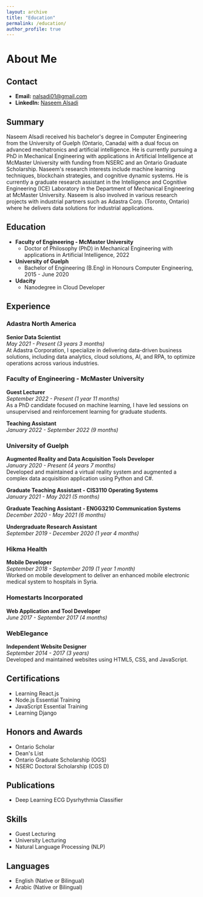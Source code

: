 ```yaml
---
layout: archive
title: "Education"
permalink: /education/
author_profile: true
---
```


# About Me

## Contact
- **Email:** nalsadi01@gmail.com
- **LinkedIn:** [Naseem Alsadi](https://www.linkedin.com/in/naseemalsadi)

## Summary
Naseem Alsadi received his bachelor's degree in Computer Engineering from the University of Guelph (Ontario, Canada) with a dual focus on advanced mechatronics and artificial intelligence. He is currently pursuing a PhD in Mechanical Engineering with applications in Artificial Intelligence at McMaster University with funding from NSERC and an Ontario Graduate Scholarship. Naseem's research interests include machine learning techniques, blockchain strategies, and cognitive dynamic systems. He is currently a graduate research assistant in the Intelligence and Cognitive Engineering (ICE) Laboratory in the Department of Mechanical Engineering at McMaster University. Naseem is also involved in various research projects with industrial partners such as Adastra Corp. (Toronto, Ontario) where he delivers data solutions for industrial applications.

## Education
- **Faculty of Engineering - McMaster University**
  - Doctor of Philosophy (PhD) in Mechanical Engineering with applications in Artificial Intelligence, 2022
- **University of Guelph**
  - Bachelor of Engineering (B.Eng) in Honours Computer Engineering, 2015 - June 2020
- **Udacity**
  - Nanodegree in Cloud Developer

## Experience

### Adastra North America
**Senior Data Scientist**  
*May 2021 - Present (3 years 3 months)*  
At Adastra Corporation, I specialize in delivering data-driven business solutions, including data analytics, cloud solutions, AI, and RPA, to optimize operations across various industries.

### Faculty of Engineering - McMaster University
**Guest Lecturer**  
*September 2022 - Present (1 year 11 months)*  
As a PhD candidate focused on machine learning, I have led sessions on unsupervised and reinforcement learning for graduate students.

**Teaching Assistant**  
*January 2022 - September 2022 (9 months)*  

### University of Guelph
**Augmented Reality and Data Acquisition Tools Developer**  
*January 2020 - Present (4 years 7 months)*  
Developed and maintained a virtual reality system and augmented a complex data acquisition application using Python and C#.

**Graduate Teaching Assistant - CIS3110 Operating Systems**  
*January 2021 - May 2021 (5 months)*  

**Graduate Teaching Assistant - ENGG3210 Communication Systems**  
*December 2020 - May 2021 (6 months)*  

**Undergraduate Research Assistant**  
*September 2019 - December 2020 (1 year 4 months)*  

### Hikma Health
**Mobile Developer**  
*September 2018 - September 2019 (1 year 1 month)*  
Worked on mobile development to deliver an enhanced mobile electronic medical system to hospitals in Syria.

### Homestarts Incorporated
**Web Application and Tool Developer**  
*June 2017 - September 2017 (4 months)*  

### WebElegance
**Independent Website Designer**  
*September 2014 - 2017 (3 years)*  
Developed and maintained websites using HTML5, CSS, and JavaScript.

## Certifications
- Learning React.js
- Node.js Essential Training
- JavaScript Essential Training
- Learning Django

## Honors and Awards
- Ontario Scholar
- Dean's List
- Ontario Graduate Scholarship (OGS)
- NSERC Doctoral Scholarship (CGS D)

## Publications
- Deep Learning ECG Dysrhythmia Classifier

## Skills
- Guest Lecturing
- University Lecturing
- Natural Language Processing (NLP)

## Languages
- English (Native or Bilingual)
- Arabic (Native or Bilingual)
